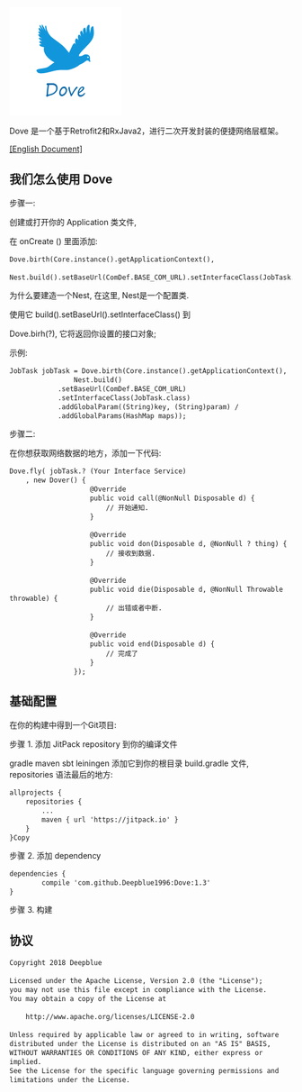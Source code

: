 ![Image text](https://raw.githubusercontent.com/Deepblue1996/Dove/master/%E9%B8%BD%E5%AD%90.png)

Dove 是一个基于Retrofit2和RxJava2，进行二次开发封装的便捷网络层框架。

[[English Document]](https://github.com/Deepblue1996/Dove/blob/master/README.md)

## 我们怎么使用 Dove

步骤一:

创建或打开你的 Application 类文件, 

在 onCreate () 里面添加:

<pre><code>Dove.birth(Core.instance().getApplicationContext(),
                Nest.build().setBaseUrl(ComDef.BASE_COM_URL).setInterfaceClass(JobTask.class));
</code></pre>

为什么要建造一个Nest, 在这里, Nest是一个配置类.

使用它 build().setBaseUrl().setInterfaceClass() 到

Dove.birh(?), 它将返回你设置的接口对象;

示例:

<pre><code>JobTask jobTask = Dove.birth(Core.instance().getApplicationContext(),
                Nest.build()
		    .setBaseUrl(ComDef.BASE_COM_URL)
		    .setInterfaceClass(JobTask.class)
		    .addGlobalParam((String)key, (String)param) / 
		    .addGlobalParams(HashMap<String, String> maps));
</code></pre>

步骤二:

在你想获取网络数据的地方，添加一下代码:

<pre><code>Dove.fly( jobTask.? (Your Interface Service)
	, new Dover<?>() {
                    @Override
                    public void call(@NonNull Disposable d) {
                        // 开始通知.
                    }

                    @Override
                    public void don(Disposable d, @NonNull ? thing) {
                        // 接收到数据.
                    }

                    @Override
                    public void die(Disposable d, @NonNull Throwable throwable) {
                        // 出错或者中断.
                    }

                    @Override
                    public void end(Disposable d) {
                        // 完成了
                    }
                });
</code></pre>

## 基础配置

在你的构建中得到一个Git项目:

步骤 1. 添加 JitPack repository 到你的编译文件

gradle
maven
sbt
leiningen
添加它到你的根目录 build.gradle 文件, repositories 语法最后的地方:

	allprojects {
		repositories {
			...
			maven { url 'https://jitpack.io' }
		}
	}Copy
步骤 2. 添加 dependency

	dependencies {
	        compile 'com.github.Deepblue1996:Dove:1.3'
	}
步骤 3. 构建
	
## 协议

<pre><code>Copyright 2018 Deepblue

Licensed under the Apache License, Version 2.0 (the "License");
you may not use this file except in compliance with the License.
You may obtain a copy of the License at

    http://www.apache.org/licenses/LICENSE-2.0

Unless required by applicable law or agreed to in writing, software
distributed under the License is distributed on an "AS IS" BASIS,
WITHOUT WARRANTIES OR CONDITIONS OF ANY KIND, either express or implied.
See the License for the specific language governing permissions and
limitations under the License.
</code></pre>
